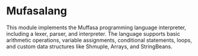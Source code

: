 # Mufasalang
This module implements the Muffasa programming language interpreter, including a lexer, parser, and interpreter. The language supports basic arithmetic operations, variable assignments, conditional statements, loops, and custom data structures like Shmuple, Arrays, and StringBeans.

